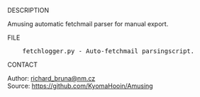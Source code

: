 
DESCRIPTION

Amusing automatic fetchmail parser for manual export. 

FILE
<pre>
	fetchlogger.py - Auto-fetchmail parsingscript.
</pre>

CONTACT

Author: richard_bruna@nm.cz<br>
Source: https://github.com/KyomaHooin/Amusing

